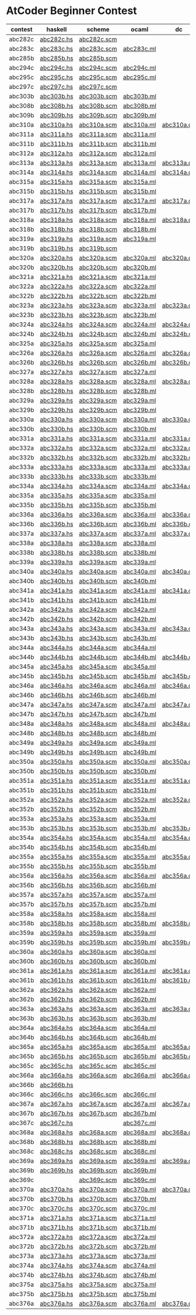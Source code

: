 # AtCoder Beginner Contest

|contest|haskell|scheme|ocaml|dc|brainfuck|
|-------|-------|------|-----|--|---------|
|abc282c|[abc282c.hs](/abc282c/abc282c.hs)|[abc282c.scm](/abc282c/abc282c.scm)||||
|abc283c|[abc283c.hs](/abc283c/abc283c.hs)|[abc283c.scm](/abc283c/abc283c.scm)|[abc283c.ml](/abc283c/abc283c.ml)|||
|abc285b|[abc285b.hs](/abc285b/abc285b.hs)|[abc285b.scm](/abc285b/abc285b.scm)||||
|abc294c|[abc294c.hs](/abc294c/abc294c.hs)|[abc294c.scm](/abc294c/abc294c.scm)|[abc294c.ml](/abc294c/abc294c.ml)|||
|abc295c|[abc295c.hs](/abc295c/abc295c.hs)|[abc295c.scm](/abc295c/abc295c.scm)|[abc295c.ml](/abc295c/abc295c.ml)|||
|abc297c|[abc297c.hs](/abc297c/abc297c.hs)|[abc297c.scm](/abc297c/abc297c.scm)||||
|abc303b|[abc303b.hs](/abc303b/abc303b.hs)|[abc303b.scm](/abc303b/abc303b.scm)|[abc303b.ml](/abc303b/abc303b.ml)|||
|abc308b|[abc308b.hs](/abc308b/abc308b.hs)|[abc308b.scm](/abc308b/abc308b.scm)|[abc308b.ml](/abc308b/abc308b.ml)|||
|abc309b|[abc309b.hs](/abc309b/abc309b.hs)|[abc309b.scm](/abc309b/abc309b.scm)|[abc309b.ml](/abc309b/abc309b.ml)|||
|abc310a|[abc310a.hs](/abc310a/abc310a.hs)|[abc310a.scm](/abc310a/abc310a.scm)|[abc310a.ml](/abc310a/abc310a.ml)|[abc310a.dc](/abc310a/abc310a.dc)||
|abc311a|[abc311a.hs](/abc311a/abc311a.hs)|[abc311a.scm](/abc311a/abc311a.scm)|[abc311a.ml](/abc311a/abc311a.ml)|||
|abc311b|[abc311b.hs](/abc311b/abc311b.hs)|[abc311b.scm](/abc311b/abc311b.scm)|[abc311b.ml](/abc311b/abc311b.ml)|||
|abc312a|[abc312a.hs](/abc312a/abc312a.hs)|[abc312a.scm](/abc312a/abc312a.scm)|[abc312a.ml](/abc312a/abc312a.ml)|||
|abc313a|[abc313a.hs](/abc313a/abc313a.hs)|[abc313a.scm](/abc313a/abc313a.scm)|[abc313a.ml](/abc313a/abc313a.ml)|[abc313a.dc](/abc313a/abc313a.dc)||
|abc314a|[abc314a.hs](/abc314a/abc314a.hs)|[abc314a.scm](/abc314a/abc314a.scm)|[abc314a.ml](/abc314a/abc314a.ml)|[abc314a.dc](/abc314a/abc314a.dc)||
|abc315a|[abc315a.hs](/abc315a/abc315a.hs)|[abc315a.scm](/abc315a/abc315a.scm)|[abc315a.ml](/abc315a/abc315a.ml)|||
|abc315b|[abc315b.hs](/abc315b/abc315b.hs)|[abc315b.scm](/abc315b/abc315b.scm)|[abc315b.ml](/abc315b/abc315b.ml)|||
|abc317a|[abc317a.hs](/abc317a/abc317a.hs)|[abc317a.scm](/abc317a/abc317a.scm)|[abc317a.ml](/abc317a/abc317a.ml)|[abc317a.dc](/abc317a/abc317a.dc)||
|abc317b|[abc317b.hs](/abc317b/abc317b.hs)|[abc317b.scm](/abc317b/abc317b.scm)|[abc317b.ml](/abc317b/abc317b.ml)|||
|abc318a|[abc318a.hs](/abc318a/abc318a.hs)|[abc318a.scm](/abc318a/abc318a.scm)|[abc318a.ml](/abc318a/abc318a.ml)|[abc318a.dc](/abc318a/abc318a.dc)||
|abc318b|[abc318b.hs](/abc318b/abc318b.hs)|[abc318b.scm](/abc318b/abc318b.scm)|[abc318b.ml](/abc318b/abc318b.ml)|||
|abc319a|[abc319a.hs](/abc319a/abc319a.hs)|[abc319a.scm](/abc319a/abc319a.scm)|[abc319a.ml](/abc319a/abc319a.ml)|||
|abc319b|[abc319b.hs](/abc319b/abc319b.hs)|[abc319b.scm](/abc319b/abc319b.scm)||||
|abc320a|[abc320a.hs](/abc320a/abc320a.hs)|[abc320a.scm](/abc320a/abc320a.scm)|[abc320a.ml](/abc320a/abc320a.ml)|[abc320a.dc](/abc320a/abc320a.dc)||
|abc320b|[abc320b.hs](/abc320b/abc320b.hs)|[abc320b.scm](/abc320b/abc320b.scm)|[abc320b.ml](/abc320b/abc320b.ml)|||
|abc321a|[abc321a.hs](/abc321a/abc321a.hs)|[abc321a.scm](/abc321a/abc321a.scm)|[abc321a.ml](/abc321a/abc321a.ml)|||
|abc322a|[abc322a.hs](/abc322a/abc322a.hs)|[abc322a.scm](/abc322a/abc322a.scm)|[abc322a.ml](/abc322a/abc322a.ml)|||
|abc322b|[abc322b.hs](/abc322b/abc322b.hs)|[abc322b.scm](/abc322b/abc322b.scm)|[abc322b.ml](/abc322b/abc322b.ml)|||
|abc323a|[abc323a.hs](/abc323a/abc323a.hs)|[abc323a.scm](/abc323a/abc323a.scm)|[abc323a.ml](/abc323a/abc323a.ml)|[abc323a.dc](/abc323a/abc323a.dc)|[abc323a.bf](/abc323a/abc323a.bf)|
|abc323b|[abc323b.hs](/abc323b/abc323b.hs)|[abc323b.scm](/abc323b/abc323b.scm)|[abc323b.ml](/abc323b/abc323b.ml)|||
|abc324a|[abc324a.hs](/abc324a/abc324a.hs)|[abc324a.scm](/abc324a/abc324a.scm)|[abc324a.ml](/abc324a/abc324a.ml)|[abc324a.dc](/abc324a/abc324a.dc)|[abc324a.bf](/abc324a/abc324a.bf)|
|abc324b|[abc324b.hs](/abc324b/abc324b.hs)|[abc324b.scm](/abc324b/abc324b.scm)|[abc324b.ml](/abc324b/abc324b.ml)|[abc324b.dc](/abc324b/abc324b.dc)||
|abc325a|[abc325a.hs](/abc325a/abc325a.hs)|[abc325a.scm](/abc325a/abc325a.scm)|[abc325a.ml](/abc325a/abc325a.ml)||[abc325a.bf](/abc325a/abc325a.bf)|
|abc326a|[abc326a.hs](/abc326a/abc326a.hs)|[abc326a.scm](/abc326a/abc326a.scm)|[abc326a.ml](/abc326a/abc326a.ml)|[abc326a.dc](/abc326a/abc326a.dc)|[abc326a.bf](/abc326a/abc326a.bf)|
|abc326b|[abc326b.hs](/abc326b/abc326b.hs)|[abc326b.scm](/abc326b/abc326b.scm)|[abc326b.ml](/abc326b/abc326b.ml)|[abc326b.dc](/abc326b/abc326b.dc)||
|abc327a|[abc327a.hs](/abc327a/abc327a.hs)|[abc327a.scm](/abc327a/abc327a.scm)|[abc327a.ml](/abc327a/abc327a.ml)|||
|abc328a|[abc328a.hs](/abc328a/abc328a.hs)|[abc328a.scm](/abc328a/abc328a.scm)|[abc328a.ml](/abc328a/abc328a.ml)|[abc328a.dc](/abc328a/abc328a.dc)||
|abc328b|[abc328b.hs](/abc328b/abc328b.hs)|[abc328b.scm](/abc328b/abc328b.scm)|[abc328b.ml](/abc328b/abc328b.ml)|||
|abc329a|[abc329a.hs](/abc329a/abc329a.hs)|[abc329a.scm](/abc329a/abc329a.scm)|[abc329a.ml](/abc329a/abc329a.ml)||[abc329a.bf](/abc329a/abc329a.bf)|
|abc329b|[abc329b.hs](/abc329b/abc329b.hs)|[abc329b.scm](/abc329b/abc329b.scm)|[abc329b.ml](/abc329b/abc329b.ml)|||
|abc330a|[abc330a.hs](/abc330a/abc330a.hs)|[abc330a.scm](/abc330a/abc330a.scm)|[abc330a.ml](/abc330a/abc330a.ml)|[abc330a.dc](/abc330a/abc330a.dc)||
|abc330b|[abc330b.hs](/abc330b/abc330b.hs)|[abc330b.scm](/abc330b/abc330b.scm)|[abc330b.ml](/abc330b/abc330b.ml)|||
|abc331a|[abc331a.hs](/abc331a/abc331a.hs)|[abc331a.scm](/abc331a/abc331a.scm)|[abc331a.ml](/abc331a/abc331a.ml)|[abc331a.dc](/abc331a/abc331a.dc)||
|abc332a|[abc332a.hs](/abc332a/abc332a.hs)|[abc332a.scm](/abc332a/abc332a.scm)|[abc332a.ml](/abc332a/abc332a.ml)|[abc332a.dc](/abc332a/abc332a.dc)||
|abc332b|[abc332b.hs](/abc332b/abc332b.hs)|[abc332b.scm](/abc332b/abc332b.scm)|[abc332b.ml](/abc332b/abc332b.ml)|[abc332b.dc](/abc332b/abc332b.dc)||
|abc333a|[abc333a.hs](/abc333a/abc333a.hs)|[abc333a.scm](/abc333a/abc333a.scm)|[abc333a.ml](/abc333a/abc333a.ml)|[abc333a.dc](/abc333a/abc333a.dc)|[abc333a.bf](/abc333a/abc333a.bf)|
|abc333b|[abc333b.hs](/abc333b/abc333b.hs)|[abc333b.scm](/abc333b/abc333b.scm)|[abc333b.ml](/abc333b/abc333b.ml)|||
|abc334a|[abc334a.hs](/abc334a/abc334a.hs)|[abc334a.scm](/abc334a/abc334a.scm)|[abc334a.ml](/abc334a/abc334a.ml)|[abc334a.dc](/abc334a/abc334a.dc)||
|abc335a|[abc335a.hs](/abc335a/abc335a.hs)|[abc335a.scm](/abc335a/abc335a.scm)|[abc335a.ml](/abc335a/abc335a.ml)||[abc335a.bf](/abc335a/abc335a.bf)|
|abc335b|[abc335b.hs](/abc335b/abc335b.hs)|[abc335b.scm](/abc335b/abc335b.scm)|[abc335b.ml](/abc335b/abc335b.ml)|||
|abc336a|[abc336a.hs](/abc336a/abc336a.hs)|[abc336a.scm](/abc336a/abc336a.scm)|[abc336a.ml](/abc336a/abc336a.ml)|[abc336a.dc](/abc336a/abc336a.dc)||
|abc336b|[abc336b.hs](/abc336b/abc336b.hs)|[abc336b.scm](/abc336b/abc336b.scm)|[abc336b.ml](/abc336b/abc336b.ml)|[abc336b.dc](/abc336b/abc336b.dc)||
|abc337a|[abc337a.hs](/abc337a/abc337a.hs)|[abc337a.scm](/abc337a/abc337a.scm)|[abc337a.ml](/abc337a/abc337a.ml)|[abc337a.dc](/abc337a/abc337a.dc)||
|abc338a|[abc338a.hs](/abc338a/abc338a.hs)|[abc338a.scm](/abc338a/abc338a.scm)|[abc338a.ml](/abc338a/abc338a.ml)|||
|abc338b|[abc338b.hs](/abc338b/abc338b.hs)|[abc338b.scm](/abc338b/abc338b.scm)|[abc338b.ml](/abc338b/abc338b.ml)|||
|abc339a|[abc339a.hs](/abc339a/abc339a.hs)|[abc339a.scm](/abc339a/abc339a.scm)|[abc339a.ml](/abc339a/abc339a.ml)|||
|abc340a|[abc340a.hs](/abc340a/abc340a.hs)|[abc340a.scm](/abc340a/abc340a.scm)|[abc340a.ml](/abc340a/abc340a.ml)|[abc340a.dc](/abc340a/abc340a.dc)|[abc340a.bf](/abc340a/abc340a.bf)|
|abc340b|[abc340b.hs](/abc340b/abc340b.hs)|[abc340b.scm](/abc340b/abc340b.scm)|[abc340b.ml](/abc340b/abc340b.ml)|||
|abc341a|[abc341a.hs](/abc341a/abc341a.hs)|[abc341a.scm](/abc341a/abc341a.scm)|[abc341a.ml](/abc341a/abc341a.ml)|[abc341a.dc](/abc341a/abc341a.dc)|[abc341a.bf](/abc341a/abc341a.bf)|
|abc341b|[abc341b.hs](/abc341b/abc341b.hs)|[abc341b.scm](/abc341b/abc341b.scm)|[abc341b.ml](/abc341b/abc341b.ml)|||
|abc342a|[abc342a.hs](/abc342a/abc342a.hs)|[abc342a.scm](/abc342a/abc342a.scm)|[abc342a.ml](/abc342a/abc342a.ml)|||
|abc342b|[abc342b.hs](/abc342b/abc342b.hs)|[abc342b.scm](/abc342b/abc342b.scm)|[abc342b.ml](/abc342b/abc342b.ml)|||
|abc343a|[abc343a.hs](/abc343a/abc343a.hs)|[abc343a.scm](/abc343a/abc343a.scm)|[abc343a.ml](/abc343a/abc343a.ml)|[abc343a.dc](/abc343a/abc343a.dc)|[abc343a.bf](/abc343a/abc343a.bf)|
|abc343b|[abc343b.hs](/abc343b/abc343b.hs)|[abc343b.scm](/abc343b/abc343b.scm)|[abc343b.ml](/abc343b/abc343b.ml)|||
|abc344a|[abc344a.hs](/abc344a/abc344a.hs)|[abc344a.scm](/abc344a/abc344a.scm)|[abc344a.ml](/abc344a/abc344a.ml)|||
|abc344b|[abc344b.hs](/abc344b/abc344b.hs)|[abc344b.scm](/abc344b/abc344b.scm)|[abc344b.ml](/abc344b/abc344b.ml)|[abc344b.dc](/abc344b/abc344b.dc)||
|abc345a|[abc345a.hs](/abc345a/abc345a.hs)|[abc345a.scm](/abc345a/abc345a.scm)|[abc345a.ml](/abc345a/abc345a.ml)|||
|abc345b|[abc345b.hs](/abc345b/abc345b.hs)|[abc345b.scm](/abc345b/abc345b.scm)|[abc345b.ml](/abc345b/abc345b.ml)|[abc345b.dc](/abc345b/abc345b.dc)||
|abc346a|[abc346a.hs](/abc346a/abc346a.hs)|[abc346a.scm](/abc346a/abc346a.scm)|[abc346a.ml](/abc346a/abc346a.ml)|[abc346a.dc](/abc346a/abc346a.dc)||
|abc346b|[abc346b.hs](/abc346b/abc346b.hs)|[abc346b.scm](/abc346b/abc346b.scm)|[abc346b.ml](/abc346b/abc346b.ml)|||
|abc347a|[abc347a.hs](/abc347a/abc347a.hs)|[abc347a.scm](/abc347a/abc347a.scm)|[abc347a.ml](/abc347a/abc347a.ml)|[abc347a.dc](/abc347a/abc347a.dc)||
|abc347b|[abc347b.hs](/abc347b/abc347b.hs)|[abc347b.scm](/abc347b/abc347b.scm)|[abc347b.ml](/abc347b/abc347b.ml)|||
|abc348a|[abc348a.hs](/abc348a/abc348a.hs)|[abc348a.scm](/abc348a/abc348a.scm)|[abc348a.ml](/abc348a/abc348a.ml)|[abc348a.dc](/abc348a/abc348a.dc)|[abc348a.bf](/abc348a/abc348a.bf)|
|abc348b|[abc348b.hs](/abc348b/abc348b.hs)|[abc348b.scm](/abc348b/abc348b.scm)|[abc348b.ml](/abc348b/abc348b.ml)|||
|abc349a|[abc349a.hs](/abc349a/abc349a.hs)|[abc349a.scm](/abc349a/abc349a.scm)|[abc349a.ml](/abc349a/abc349a.ml)|||
|abc349b|[abc349b.hs](/abc349b/abc349b.hs)|[abc349b.scm](/abc349b/abc349b.scm)|[abc349b.ml](/abc349b/abc349b.ml)|||
|abc350a|[abc350a.hs](/abc350a/abc350a.hs)|[abc350a.scm](/abc350a/abc350a.scm)|[abc350a.ml](/abc350a/abc350a.ml)|[abc350a.dc](/abc350a/abc350a.dc)||
|abc350b|[abc350b.hs](/abc350b/abc350b.hs)|[abc350b.scm](/abc350b/abc350b.scm)|[abc350b.ml](/abc350b/abc350b.ml)|||
|abc351a|[abc351a.hs](/abc351a/abc351a.hs)|[abc351a.scm](/abc351a/abc351a.scm)|[abc351a.ml](/abc351a/abc351a.ml)|[abc351a.dc](/abc351a/abc351a.dc)||
|abc351b|[abc351b.hs](/abc351b/abc351b.hs)|[abc351b.scm](/abc351b/abc351b.scm)|[abc351b.ml](/abc351b/abc351b.ml)|||
|abc352a|[abc352a.hs](/abc352a/abc352a.hs)|[abc352a.scm](/abc352a/abc352a.scm)|[abc352a.ml](/abc352a/abc352a.ml)|[abc352a.dc](/abc352a/abc352a.dc)|[abc352a.bf](/abc352a/abc352a.bf)|
|abc352b|[abc352b.hs](/abc352b/abc352b.hs)|[abc352b.scm](/abc352b/abc352b.scm)|[abc352b.ml](/abc352b/abc352b.ml)|||
|abc353a|[abc353a.hs](/abc353a/abc353a.hs)|[abc353a.scm](/abc353a/abc353a.scm)|[abc353a.ml](/abc353a/abc353a.ml)||[abc353a.bf](/abc353a/abc353a.bf)|
|abc353b|[abc353b.hs](/abc353b/abc353b.hs)|[abc353b.scm](/abc353b/abc353b.scm)|[abc353b.ml](/abc353b/abc353b.ml)|[abc353b.dc](/abc353b/abc353b.dc)|[abc353b.bf](/abc353b/abc353b.bf)|
|abc354a|[abc354a.hs](/abc354a/abc354a.hs)|[abc354a.scm](/abc354a/abc354a.scm)|[abc354a.ml](/abc354a/abc354a.ml)|[abc354a.dc](/abc354a/abc354a.dc)||
|abc354b|[abc354b.hs](/abc354b/abc354b.hs)|[abc354b.scm](/abc354b/abc354b.scm)|[abc354b.ml](/abc354b/abc354b.ml)|||
|abc355a|[abc355a.hs](/abc355a/abc355a.hs)|[abc355a.scm](/abc355a/abc355a.scm)|[abc355a.ml](/abc355a/abc355a.ml)|[abc355a.dc](/abc355a/abc355a.dc)|[abc355a.bf](/abc355a/abc355a.bf)|
|abc355b|[abc355b.hs](/abc355b/abc355b.hs)|[abc355b.scm](/abc355b/abc355b.scm)|[abc355b.ml](/abc355b/abc355b.ml)|||
|abc356a|[abc356a.hs](/abc356a/abc356a.hs)|[abc356a.scm](/abc356a/abc356a.scm)|[abc356a.ml](/abc356a/abc356a.ml)|[abc356a.dc](/abc356a/abc356a.dc)||
|abc356b|[abc356b.hs](/abc356b/abc356b.hs)|[abc356b.scm](/abc356b/abc356b.scm)|[abc356b.ml](/abc356b/abc356b.ml)|||
|abc357a|[abc357a.hs](/abc357a/abc357a.hs)|[abc357a.scm](/abc357a/abc357a.scm)|[abc357a.ml](/abc357a/abc357a.ml)|||
|abc357b|[abc357b.hs](/abc357b/abc357b.hs)|[abc357b.scm](/abc357b/abc357b.scm)|[abc357b.ml](/abc357b/abc357b.ml)|||
|abc358a|[abc358a.hs](/abc358a/abc358a.hs)|[abc358a.scm](/abc358a/abc358a.scm)|[abc358a.ml](/abc358a/abc358a.ml)|||
|abc358b|[abc358b.hs](/abc358b/abc358b.hs)|[abc358b.scm](/abc358b/abc358b.scm)|[abc358b.ml](/abc358b/abc358b.ml)|[abc358b.dc](/abc358b/abc358b.dc)||
|abc359a|[abc359a.hs](/abc359a/abc359a.hs)|[abc359a.scm](/abc359a/abc359a.scm)|[abc359a.ml](/abc359a/abc359a.ml)||[abc359a.bf](/abc359a/abc359a.bf)|
|abc359b|[abc359b.hs](/abc359b/abc359b.hs)|[abc359b.scm](/abc359b/abc359b.scm)|[abc359b.ml](/abc359b/abc359b.ml)|[abc359b.dc](/abc359b/abc359b.dc)|[abc359b.bf](/abc359b/abc359b.bf)|
|abc360a|[abc360a.hs](/abc360a/abc360a.hs)|[abc360a.scm](/abc360a/abc360a.scm)|[abc360a.ml](/abc360a/abc360a.ml)||[abc360a.bf](/abc360a/abc360a.bf)|
|abc360b|[abc360b.hs](/abc360b/abc360b.hs)|[abc360b.scm](/abc360b/abc360b.scm)|[abc360b.ml](/abc360b/abc360b.ml)|||
|abc361a|[abc361a.hs](/abc361a/abc361a.hs)|[abc361a.scm](/abc361a/abc361a.scm)|[abc361a.ml](/abc361a/abc361a.ml)|[abc361a.dc](/abc361a/abc361a.dc)|[abc361a.bf](/abc361a/abc361a.bf)|
|abc361b|[abc361b.hs](/abc361b/abc361b.hs)|[abc361b.scm](/abc361b/abc361b.scm)|[abc361b.ml](/abc361b/abc361b.ml)|[abc361b.dc](/abc361b/abc361b.dc)||
|abc362a|[abc362a.hs](/abc362a/abc362a.hs)|[abc362a.scm](/abc362a/abc362a.scm)|[abc362a.ml](/abc362a/abc362a.ml)||[abc362a.bf](/abc362a/abc362a.bf)|
|abc362b|[abc362b.hs](/abc362b/abc362b.hs)|[abc362b.scm](/abc362b/abc362b.scm)|[abc362b.ml](/abc362b/abc362b.ml)|||
|abc363a|[abc363a.hs](/abc363a/abc363a.hs)|[abc363a.scm](/abc363a/abc363a.scm)|[abc363a.ml](/abc363a/abc363a.ml)|[abc363a.dc](/abc363a/abc363a.dc)||
|abc363b|[abc363b.hs](/abc363b/abc363b.hs)|[abc363b.scm](/abc363b/abc363b.scm)|[abc363b.ml](/abc363b/abc363b.ml)|||
|abc364a|[abc364a.hs](/abc364a/abc364a.hs)|[abc364a.scm](/abc364a/abc364a.scm)|[abc364a.ml](/abc364a/abc364a.ml)|||
|abc364b|[abc364b.hs](/abc364b/abc364b.hs)|[abc364b.scm](/abc364b/abc364b.scm)|[abc364b.ml](/abc364b/abc364b.ml)|||
|abc365a|[abc365a.hs](/abc365a/abc365a.hs)|[abc365a.scm](/abc365a/abc365a.scm)|[abc365a.ml](/abc365a/abc365a.ml)|[abc365a.dc](/abc365a/abc365a.dc)||
|abc365b|[abc365b.hs](/abc365b/abc365b.hs)|[abc365b.scm](/abc365b/abc365b.scm)|[abc365b.ml](/abc365b/abc365b.ml)|[abc365b.dc](/abc365b/abc365b.dc)||
|abc365c|[abc365c.hs](/abc365c/abc365c.hs)|[abc365c.scm](/abc365c/abc365c.scm)|[abc365c.ml](/abc365c/abc365c.ml)|||
|abc366a|[abc366a.hs](/abc366a/abc366a.hs)|[abc366a.scm](/abc366a/abc366a.scm)|[abc366a.ml](/abc366a/abc366a.ml)|[abc366a.dc](/abc366a/abc366a.dc)|[abc366a.bf](/abc366a/abc366a.bf)|
|abc366b|[abc366b.hs](/abc366b/abc366b.hs)|||||
|abc366c|[abc366c.hs](/abc366c/abc366c.hs)|[abc366c.scm](/abc366c/abc366c.scm)|[abc366c.ml](/abc366c/abc366c.ml)|||
|abc367a|[abc367a.hs](/abc367a/abc367a.hs)|[abc367a.scm](/abc367a/abc367a.scm)|[abc367a.ml](/abc367a/abc367a.ml)|[abc367a.dc](/abc367a/abc367a.dc)|[abc367a.bf](/abc367a/abc367a.bf)|
|abc367b|[abc367b.hs](/abc367b/abc367b.hs)|[abc367b.scm](/abc367b/abc367b.scm)|[abc367b.ml](/abc367b/abc367b.ml)|||
|abc367c|[abc367c.hs](/abc367c/abc367c.hs)||[abc367c.ml](/abc367c/abc367c.ml)|||
|abc368a|[abc368a.hs](/abc368a/abc368a.hs)|[abc368a.scm](/abc368a/abc368a.scm)|[abc368a.ml](/abc368a/abc368a.ml)|[abc368a.dc](/abc368a/abc368a.dc)||
|abc368b|[abc368b.hs](/abc368b/abc368b.hs)|[abc368b.scm](/abc368b/abc368b.scm)|[abc368b.ml](/abc368b/abc368b.ml)|||
|abc368c|[abc368c.hs](/abc368c/abc368c.hs)|[abc368c.scm](/abc368c/abc368c.scm)|[abc368c.ml](/abc368c/abc368c.ml)|||
|abc369a|[abc369a.hs](/abc369a/abc369a.hs)|[abc369a.scm](/abc369a/abc369a.scm)|[abc369a.ml](/abc369a/abc369a.ml)|[abc369a.dc](/abc369a/abc369a.dc)|[abc369a.bf](/abc369a/abc369a.bf)|
|abc369b|[abc369b.hs](/abc369b/abc369b.hs)|[abc369b.scm](/abc369b/abc369b.scm)|[abc369b.ml](/abc369b/abc369b.ml)|||
|abc369c||[abc369c.scm](/abc369c/abc369c.scm)|[abc369c.ml](/abc369c/abc369c.ml)|||
|abc370a|[abc370a.hs](/abc370a/abc370a.hs)|[abc370a.scm](/abc370a/abc370a.scm)|[abc370a.ml](/abc370a/abc370a.ml)|[abc370a.dc](/abc370a/abc370a.dc)|[abc370a.bf](/abc370a/abc370a.bf)|
|abc370b|[abc370b.hs](/abc370b/abc370b.hs)|[abc370b.scm](/abc370b/abc370b.scm)|[abc370b.ml](/abc370b/abc370b.ml)|||
|abc370c|[abc370c.hs](/abc370c/abc370c.hs)|[abc370c.scm](/abc370c/abc370c.scm)|[abc370c.ml](/abc370c/abc370c.ml)|||
|abc371a|[abc371a.hs](/abc371a/abc371a.hs)|[abc371a.scm](/abc371a/abc371a.scm)|[abc371a.ml](/abc371a/abc371a.ml)||[abc371a.bf](/abc371a/abc371a.bf)|
|abc371b|[abc371b.hs](/abc371b/abc371b.hs)|[abc371b.scm](/abc371b/abc371b.scm)|[abc371b.ml](/abc371b/abc371b.ml)|||
|abc372a|[abc372a.hs](/abc372a/abc372a.hs)|[abc372a.scm](/abc372a/abc372a.scm)|[abc372a.ml](/abc372a/abc372a.ml)||[abc372a.bf](/abc372a/abc372a.bf)|
|abc372b|[abc372b.hs](/abc372b/abc372b.hs)|[abc372b.scm](/abc372b/abc372b.scm)|[abc372b.ml](/abc372b/abc372b.ml)|||
|abc373a|[abc373a.hs](/abc373a/abc373a.hs)|[abc373a.scm](/abc373a/abc373a.scm)|[abc373a.ml](/abc373a/abc373a.ml)||[abc373a.bf](/abc373a/abc373a.bf)|
|abc374a|[abc374a.hs](/abc374a/abc374a.hs)|[abc374a.scm](/abc374a/abc374a.scm)|[abc374a.ml](/abc374a/abc374a.ml)||[abc374a.bf](/abc374a/abc374a.bf)|
|abc374b|[abc374b.hs](/abc374b/abc374b.hs)|[abc374b.scm](/abc374b/abc374b.scm)|[abc374b.ml](/abc374b/abc374b.ml)|||
|abc375a|[abc375a.hs](/abc375a/abc375a.hs)|[abc375a.scm](/abc375a/abc375a.scm)|[abc375a.ml](/abc375a/abc375a.ml)|||
|abc375b|[abc375b.hs](/abc375b/abc375b.hs)|[abc375b.scm](/abc375b/abc375b.scm)|[abc375b.ml](/abc375b/abc375b.ml)|||
|abc376a|[abc376a.hs](/abc376a/abc376a.hs)|[abc376a.scm](/abc376a/abc376a.scm)|[abc376a.ml](/abc376a/abc376a.ml)|[abc376a.dc](/abc376a/abc376a.dc)||

